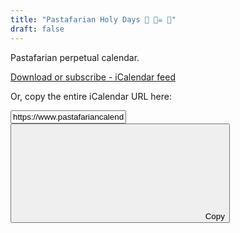 ```yaml
---
title: "Pastafarian Holy Days 🙏 🏴‍☠️ 🍝"
draft: false
---
```


Pastafarian perpetual calendar.

[Download or subscribe - iCalendar feed](webcal://www.pastafariancalendar.com/feed.ics)


Or, copy the entire iCalendar URL here:


<div class="input-group input-group-sm mb-3">
<input type="text" class="form-control" id="grabLink"
value="https://www.pastafariancalendar.com/feed.ics">
<button id="grabBtn" class="btn btn-secondary" data-clipboard-target="#grabLink">
<svg class="icon align-top"><use xlink:href="/sprite.svg#clippy"></use></svg>
Copy
</button>
</div>

<script src="https://cdn.jsdelivr.net/npm/clipboard@2.0.6/dist/clipboard.min.js"></script>
<script>
var clipboard = new ClipboardJS('#grabBtn', {});
var grabBtn = document.querySelector('#grabBtn');
var tooltipBtn=new bootstrap.Tooltip(grabBtn);
clipboard.on('success', function(e) {
  e.trigger.setAttribute('data-bs-original-title','Copied!');
  tooltipBtn.show();
  e.clearSelection();
});
clipboard.on('error', function(e) {
  var modifierKey=/mac/i.test(navigator.userAgent)?'\u2318':'Ctrl-';
  var fallbackMsg='Press '+modifierKey+'C to copy';
  e.trigger.setAttribute('data-bs-original-title',fallbackMsg);
  tooltipBtn.show();
});
</script>
